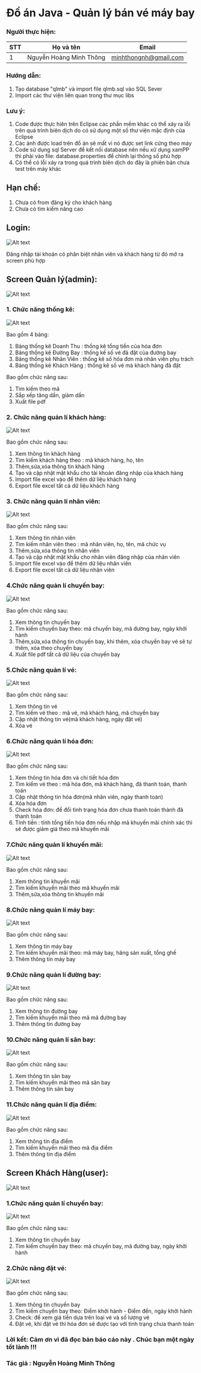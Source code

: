 # Đồ án Java - Quản lý bán vé máy bay
### Người thực hiện:
|STT|Họ và tên       |Email       |
|---|----------------|----------------|
|  1|Nguyễn Hoàng Minh Thông|minhthongnh@gmail.com|
### Hướng dẫn:
1) Tạo database "qlmb" và import file qlmb.sql vào SQL Sever
2) Import các thư viện liên quan trong thư mục libs
### Lưu ý:
1) Code được thực hiên trên Eclipse các phần mềm khác có thể xảy ra lỗi trên quá trình biên dịch do có sử dụng một số thư viện mặc định của Eclipse
2) Các ảnh được load trên đồ án sẽ mất vì nó được set link cứng theo máy
3) Code sử dụng sql Server để kết nối database nên nếu xữ dụng xamPP thì phải vào file: database.properties để chỉnh lại thông số phù hợp
4) Có thể có lỗi xảy ra trong quá trình biên dịch do đây là phiên bản chưa test trên máy khác
## Hạn chế:
1) Chưa có from đăng ký cho khách hàng
2) Chưa có tìm kiếm nâng cao

## Login:

![Alt text](hinh/login.jpg?raw=true "Form đăng nhập")

Đăng nhập tài khoản có phân biệt nhân viên và khách hàng từ đó mở ra screen phù hợp


## Screen Quản lý(admin):

![Alt text](hinh/admin/screen.jpg?raw=true "Screen quản lí")

### 1. Chức năng thống kê:

![Alt text](hinh/admin/thongke.jpg?raw=true "Thống kê")

Bao gồm 4 bảng:
1) Bảng thống kê Doanh Thu  : thống kê tổng tiền của hóa đơn
2) Bảng thống kê Đường Bay  : thống kế số vé đã đặt của đường bay
3) Bảng thống kê Nhân Viên  : thống kê số hóa đơn mà nhân viên phụ trách
4) Bảng thống kê Khách Hàng : thống kê số vé mà khách hàng đã đặt

Bao gồm chức năng sau:
1) Tìm kiếm theo mã
2) Sắp xếp tăng dần, giảm dần
3) Xuất file pdf

### 2. Chức năng quản lí khách hàng:

![Alt text](hinh/admin/khachhang.jpg?raw=true "Khách Hàng")

Bao gồm chức năng sau:
1) Xem thông tin khách hàng
2) Tìm kiếm khách hàng theo : mã khách hàng, họ, tên
3) Thêm,sửa,xóa thông tin khách hàng
4) Tạo và cập nhật mật khẩu cho tài khoản đăng nhập của khách hàng 
5) Import file excel vào để thêm dữ liệu khách hàng
6) Export file excel tất cả dữ liệu khách hàng

### 3. Chức năng quản lí nhân viên:

![Alt text](hinh/admin/nhanvien.jpg?raw=true "Nhân viên")

Bao gồm chức năng sau:
1) Xem thông tin nhân viên
2) Tìm kiếm nhân viên theo : mã nhân viên, họ, tên, mã chức vụ
3) Thêm,sửa,xóa thông tin nhân viên
4) Tạo và cập nhật mật khẩu cho nhân viên đăng nhập của nhân viên
5) Import file excel vào để thêm dữ liệu nhân viên
6) Export file excel tất cả dữ liệu nhân viên

### 4.Chức năng quản lí chuyến bay:

![Alt text](hinh/admin/chuyenbay.jpg?raw=true "Chuyến bay")

Bao gồm chức năng sau:
1) Xem thông tin chuyến bay
2) Tìm kiếm chuyến bay theo: mã chuyến bay, mã đường bay, ngày khởi hành
3) Thêm,sửa,xóa thông tin chuyến bay, khi thêm, xóa chuyến bay vé sẽ tự thêm, xóa theo chuyến  bay 
4) Xuất file pdf tất cả dữ liệu của chuyến bay

### 5.Chức năng quản lí vé:

![Alt text](hinh/admin/ve.jpg?raw=true "Vé")

Bao gồm chức năng sau:
1) Xem thông tin vé
2) Tìm kiếm vé theo : mã vé, mã khách hàng, mã chuyến bay
3) Cập nhật thông tin vé(mã khách hàng, ngày đặt vé)
4) Xóa vé
 
 ### 6.Chức năng quản lí hóa đơn:
 
 ![Alt text](hinh/admin/hoadon.jpg?raw=true "Hóa đơn")
 
Bao gồm chức năng sau:
1) Xem thông tin hóa đơn và chi tiết hóa đơn
2) Tìm kiếm vé theo : mã hóa đơn, mã khách hàng, đã thanh toán, thanh toán
3) Cập nhật thông tin hóa đơn(mã nhân viên, ngày thanh toán)
4) Xóa hóa đơn
5) Check hóa đơn: để đổi tình trạng hóa đơn chưa thanh toán thành đã thanh toán
6) Tính tiền : tính tổng tiền hóa đơn nếu nhập mã khuyến mãi chính xác thì sẽ được giảm giá theo mã khuyến mãi

 ### 7.Chức năng quản lí khuyến mãi:
 
  ![Alt text](hinh/admin/khuyenmai.jpg?raw=true "Khuyến Mãi")
 
 Bao gồm chức năng sau:
1) Xem thông tin khuyến mãi
2) Tìm kiếm khuyến mãi theo mã khuyến mãi
3) Thêm,sửa,xóa thông tin khuyến mãi


 ### 8.Chức năng quản lí máy bay:
 
  ![Alt text](hinh/admin/maybay.jpg?raw=true "Máy Bay")
 
 Bao gồm chức năng sau:
1) Xem thông tin máy bay
2) Tìm kiếm khuyến mãi theo: mã máy bay, hãng sản xuất, tổng ghế
3) Thêm thông tin máy bay

 ### 9.Chức năng quản lí đường bay:
 
  ![Alt text](hinh/admin/duongbay.jpg?raw=true "Đường bay")
 
 Bao gồm chức năng sau:
1) Xem thông tin đường bay
2) Tìm kiếm khuyến mãi theo mã mã đường bay
3) Thêm thông tin đường bay

 ### 10.Chức năng quản lí sân bay:
 
  ![Alt text](hinh/admin/sanbay.jpg?raw=true "Sân bay")
 
 Bao gồm chức năng sau:
1) Xem thông tin sân bay
2) Tìm kiếm khuyến mãi theo mã sân bay
3) Thêm thông tin sân bay

 ### 11.Chức năng quản lí địa điểm:
 
  ![Alt text](hinh/admin/diadiem.jpg?raw=true "Địa điểm")
 
 Bao gồm chức năng sau:
1) Xem thông tin địa điểm
2) Tìm kiếm khuyến mãi theo mã địa điểm
3) Thêm thông tin địa điểm

## Screen Khách Hàng(user):

![Alt text](hinh/user/screen.jpg?raw=true "Screen khách hàng")


### 1.Chức năng quản lí chuyến bay:

![Alt text](hinh/admin/chuyenbay.jpg?raw=true "Chuyến bay")

Bao gồm chức năng sau:
1) Xem thông tin chuyến bay
2) Tìm kiếm chuyến bay theo: mã chuyến bay, mã đường bay, ngày khởi hành

### 2.Chức năng đặt vé:

![Alt text](hinh/user/datve.jpg?raw=true "Đặt vé")

Bao gồm chức năng sau:
1) Xem thông tin chuyến bay
2) Tìm kiếm chuyến bay theo: Điểm khởi hành - Điểm đến, ngày khởi hành
3) Check: để xem giá tiền dựa trên loại vé và số lượng vé
4) Đặt vé, khi đặt vé thì hóa đơn sẽ được tạo với tình trạng chưa thanh toán

### Lời kết: Cảm ơn vì đã đọc bản báo cáo này . Chúc bạn một ngày tốt lành !!! 
### Tác giả : Nguyễn Hoàng Minh Thông


